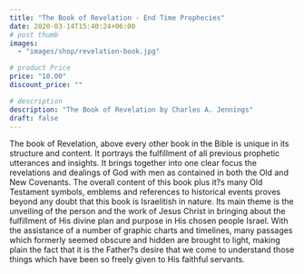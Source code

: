 ```yaml
---
title: "The Book of Revelation - End Time Prophecies"
date: 2020-03-14T15:40:24+06:00
# post thumb
images:
  - "images/shop/revelation-book.jpg"

# product Price
price: "10.00"
discount_price: ""

# description
description: "The Book of Revelation by Charles A. Jennings"
draft: false
---
```



The book of Revelation, above every other book in the Bible is unique in its structure and content. It portrays the fulfillment of all previous prophetic utterances and insights. It brings together into one clear focus the revelations and dealings of God with men as contained in both the Old and New Covenants. The overall content of this book plus it?s many Old Testament symbols, emblems and references to historical events proves beyond any doubt that this book is Israelitish in nature. Its main theme is the unveiling of the person and the work of Jesus Christ in bringing about the fulfillment of His divine plan and purpose in His chosen people Israel. With the assistance of a number of graphic charts and timelines, many passages which formerly seemed obscure and hidden are brought to light, making plain the fact that it is the Father?s desire that we come to understand those things which have been so freely given to His faithful servants.